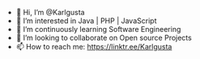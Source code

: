 - 👋 Hi, I’m @Karlgusta
- 👀 I’m interested in Java | PHP | JavaScript
- 🌱 I’m continuously learning Software Engineering
- 💞️ I’m looking to collaborate on Open source Projects
- 📫 How to reach me: https://linktr.ee/Karlgusta
<!---
KarlGusta/KarlGusta is a ✨ special ✨ repository because its `README.md` (this file) appears on your GitHub profile.
You can click the Preview link to take a look at your changes.
--->
